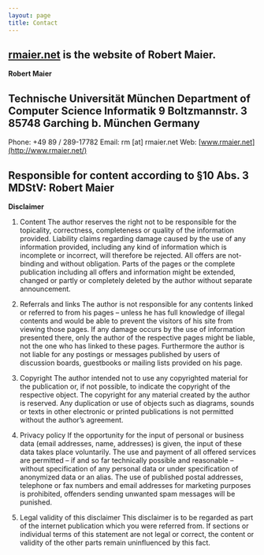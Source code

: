 ```yaml
---
layout: page
title: Contact
---
```


[rmaier.net](http://www.rmaier.net/) is the website of Robert Maier.
---
**Robert Maier**

Technische Universität München
Department of Computer Science
Informatik 9
Boltzmannstr. 3
85748 Garching b. München
Germany
---
Phone: +49 89 / 289-17782
Email: rm [at] rmaier.net
Web: [www.rmaier.net](http://www.rmaier.net/) 

Responsible for content according to §10 Abs. 3 MDStV: Robert Maier
---
**Disclaimer**

1. Content
The author reserves the right not to be responsible for the topicality, correctness, completeness or quality of the information provided. Liability claims regarding damage caused by the use of any information provided, including any kind of information which is incomplete or incorrect, will therefore be rejected.
All offers are not-binding and without obligation. Parts of the pages or the complete publication including all offers and information might be extended, changed or partly or completely deleted by the author without separate announcement.

2. Referrals and links
The author is not responsible for any contents linked or referred to from his pages – unless he has full knowledge of illegal contents and would be able to prevent the visitors of his site from viewing those pages. If any damage occurs by the use of information presented there, only the author of the respective pages might be liable, not the one who has linked to these pages. Furthermore the author is not liable for any postings or messages published by users of discussion boards, guestbooks or mailing lists provided on his page.

3. Copyright
The author intended not to use any copyrighted material for the publication or, if not possible, to indicate the copyright of the respective object.
The copyright for any material created by the author is reserved. Any duplication or use of objects such as diagrams, sounds or texts in other electronic or printed publications is not permitted without the author’s agreement.

4. Privacy policy
If the opportunity for the input of personal or business data (email addresses, name, addresses) is given, the input of these data takes place voluntarily. The use and payment of all offered services are permitted – if and so far technically possible and reasonable – without specification of any personal data or under specification of anonymized data or an alias. The use of published postal addresses, telephone or fax numbers and email addresses for marketing purposes is prohibited, offenders sending unwanted spam messages will be punished.

5. Legal validity of this disclaimer
This disclaimer is to be regarded as part of the internet publication which you were referred from. If sections or individual terms of this statement are not legal or correct, the content or validity of the other parts remain uninfluenced by this fact.
